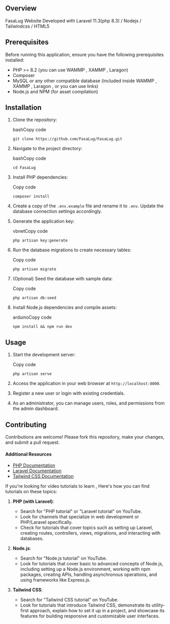 ## Overview

FasaLug Website Developed with Laravel 11.3(php 8.3) / Nodejs / Tailwindcss / HTML5 

## Prerequisites

Before running this application, ensure you have the following prerequisites installed:

- PHP >= 8.2 (you can use WAMMP , XAMMP , Laragon)
- Composer
- MySQL or any other compatible database (included inside WAMMP , XAMMP , Laragon , or you can use links)
- Node.js and NPM (for asset compilation)

## Installation

1. Clone the repository:
    
    bashCopy code
    
    `git clone https://github.com/FasaLug/FasaLug.git`
    
2. Navigate to the project directory:
    
    bashCopy code
    
    `cd FasaLug`  
3. Install PHP dependencies:
    
    Copy code
    
    `composer install`
    
4. Create a copy of the `.env.example` file and rename it to `.env`. Update the database connection settings accordingly.
    
5. Generate the application key:
    
    vbnetCopy code
    
    `php artisan key:generate`
    
6. Run the database migrations to create necessary tables:
    
    Copy code
    
    `php artisan migrate`
    
7. (Optional) Seed the database with sample data:
    
    Copy code
    
    `php artisan db:seed`
    
8. Install Node.js dependencies and compile assets:
    
    arduinoCopy code
    
    `npm install && npm run dev`
    

## Usage

1. Start the development server:
    
    Copy code
    
    `php artisan serve`
    
2. Access the application in your web browser at `http://localhost:8000`.
    
3. Register a new user or login with existing credentials.
    
4. As an administrator, you can manage users, roles, and permissions from the admin dashboard.
    

## Contributing

Contributions are welcome! Please fork this repository, make your changes, and submit a pull request.

#### Additional Resources

- [PHP Documentation](https://www.php.net/docs.php)
- [Laravel Documentation](https://laravel.com/docs)
- [Tailwind CSS Documentation](https://tailwindcss.com/docs)


If you're looking for video tutorials to learn , Here's how you can find tutorials on these topics:

1. **PHP (with Laravel)**:
    
    - Search for "PHP tutorial" or "Laravel tutorial" on YouTube.
    - Look for channels that specialize in web development or PHP/Laravel specifically.
    - Check for tutorials that cover topics such as setting up Laravel, creating routes, controllers, views, migrations, and interacting with databases.
2. **Node.js**:
    
    - Search for "Node.js tutorial" on YouTube.
    - Look for tutorials that cover basic to advanced concepts of Node.js, including setting up a Node.js environment, working with npm packages, creating APIs, handling asynchronous operations, and using frameworks like Express.js.
3. **Tailwind CSS**:
    
    - Search for "Tailwind CSS tutorial" on YouTube.
    - Look for tutorials that introduce Tailwind CSS, demonstrate its utility-first approach, explain how to set it up in a project, and showcase its features for building responsive and customizable user interfaces.
